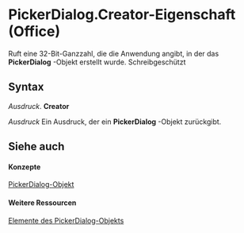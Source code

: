 
# PickerDialog.Creator-Eigenschaft (Office)

Ruft eine 32-Bit-Ganzzahl, die die Anwendung angibt, in der das  **PickerDialog** -Objekt erstellt wurde. Schreibgeschützt


## Syntax

 _Ausdruck_. **Creator**

 _Ausdruck_ Ein Ausdruck, der ein **PickerDialog** -Objekt zurückgibt.


## Siehe auch


#### Konzepte


[PickerDialog-Objekt](279b1a6a-f09d-a0e7-89c9-aac6c581439f.md)
#### Weitere Ressourcen


[Elemente des PickerDialog-Objekts](http://msdn.microsoft.com/library/4ad8074d-9611-79e9-48e8-8c4f5fbbaba0%28Office.15%29.aspx)